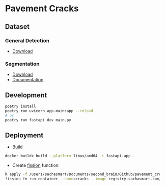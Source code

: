 # Pavement Cracks

## Dataset

### General Detection

- [Download](https://figshare.com/articles/dataset/Pavement_cracks_from_UAV_imagery-1388/25103138?file=44293022)

### Segmentation

- [Download](https://universe.roboflow.com/university-bswxt/crack-bphdr?ref=ultralytics)
- [Documentation](https://docs.ultralytics.com/datasets/segment/crack-seg/#how-do-i-train-a-model-using-the-crack-segmentation-dataset-with-ultralytics-yolo11)

## Development

```bash
poetry install
poetry run uvicorn app.main:app --reload
# or
poetry run fastapi dev main.py
```

## Deployment

- Build

```bash
docker buildx build --platform linux/amd64 -t fastapi-app .
```

- Create [fission](https://fission.io/) function

```bash
k apply -f /Users/sachasmart/Documents/second_brain/Github/pavement_cracks/deployment/fission/specs/registry.secrets.yaml
fission fn run-container --name=cracks --image registry.sachasmart.com/pavement_cracks:latest --port 8000 --imagepullsecret "registry-secret"
```
